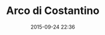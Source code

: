 ---
title: Arco di Costantino
layout: post
date: 2015-09-24 22:36
numero: 26
image: 26_trionfo.png
thumb: 26_trionfo.svg
wiki: https://it.wikipedia.org/wiki/Arco_di_Costantino
source: https://commons.wikimedia.org/wiki/File:Piranesi-1066.jpg
source-name: Wikimedia Commons
autore: luca corsato
social-autore: https://twitter.com/lucacorsato
social-idea: https://twitter.com/lucacorsato
idea: luca corsato
tags:
- architettura
---